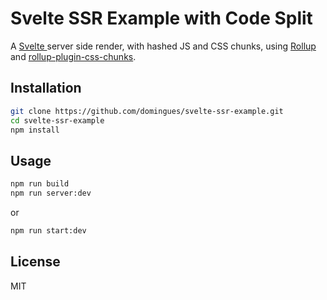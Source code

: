 # Svelte SSR Example with Code Split

A [Svelte ](https://v3.svelte.technology/) server side render, with hashed JS and CSS chunks, using [Rollup](https://github.com/rollup/rollup) and [rollup-plugin-css-chunks](https://github.com/domingues/rollup-plugin-css-chunks).

## Installation

```bash
git clone https://github.com/domingues/svelte-ssr-example.git
cd svelte-ssr-example
npm install
```

## Usage

```bash
npm run build
npm run server:dev
```
or
```bash
npm run start:dev
```

## License

MIT
